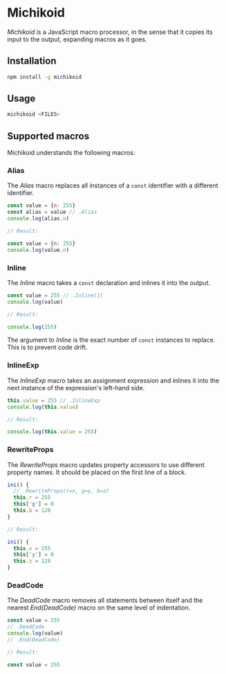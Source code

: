 # Michikoid

*Michikoid* is a JavaScript macro processor, in the sense that it copies its input to the output, expanding macros as it goes.

## Installation

```sh
npm install -g michikoid
```

## Usage

```sh
michikoid <FILES>
```

## Supported macros

Michikoid understands the following macros:

### Alias

The *Alias* macro replaces all instances of a `const` identifier with a different identifier.

```js
const value = {n: 255}
const alias = value // .Alias
console.log(alias.n)

// Result:

const value = {n: 255}
console.log(value.n)
```

### Inline

The *Inline* macro takes a `const` declaration and inlines it into the output.

```js
const value = 255 // .Inline(1)
console.log(value)

// Result:

console.log(255)
```

The argument to *Inline* is the exact number of `const` instances to replace. This is to prevent code drift.

### InlineExp

The *InlineExp* macro takes an assignment expression and inlines it into the next instance of the expression's left-hand side.
<!-- The *InlineExp* macro replaces the next occurrence of the left-hand side of an assignment expression with the expression itself. -->

```js
this.value = 255 // .InlineExp
console.log(this.value)

// Result:

console.log(this.value = 255)
```

### RewriteProps

The *RewriteProps* macro updates property accessors to use different property names. It should be placed on the first line of a block.

```js
ini() {
  // .RewriteProps(r=x, g=y, b=z)
  this.r = 255
  this['g'] = 0
  this.b = 128
}

// Result:

ini() {
  this.x = 255
  this['y'] = 0
  this.z = 128
}
```

### DeadCode

The *DeadCode* macro removes all statements between itself and the nearest *End(DeadCode)* macro on the same level of indentation.

```js
const value = 255
// .DeadCode
console.log(value)
// .End(DeadCode)

// Result:

const value = 255
```
